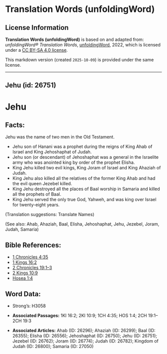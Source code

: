 # Translation Words (unfoldingWord)

## License Information

**Translation Words (unfoldingWord)** is based on and adapted from: _unfoldingWord® Translation Words_, [unfoldingWord](https://unfoldingword.org/utw), 2022, which is licensed under a [CC BY-SA 4.0 license](https://creativecommons.org/licenses/by-sa/4.0/legalcode.en).

This markdown version (created `2025-10-09`) is provided under the same license.



--------------------------------

## Jehu (id: 26751)

Jehu
====

Facts:
------

Jehu was the name of two men in the Old Testament.

* Jehu son of Hanani was a prophet during the reigns of King Ahab of Israel and King Jehoshaphat of Judah.
* Jehu son (or descendant) of Jehoshaphat was a general in the Israelite army who was anointed king by order of the prophet Elisha.
* King Jehu killed two evil kings, King Joram of Israel and King Ahaziah of Judah.
* King Jehu also killed all the relatives of the former King Ahab and had the evil queen Jezebel killed.
* King Jehu destroyed all the places of Baal worship in Samaria and killed all the prophets of Baal.
* King Jehu served the only true God, Yahweh, and was king over Israel for twenty\-eight years.

(Translation suggestions: Translate Names)

(See also: Ahab, Ahaziah, Baal, Elisha, Jehoshaphat, Jehu, Jezebel, Joram, Judah, Samaria)

Bible References:
-----------------

* [1 Chronicles 4:35](https://ref.ly/1Chr4:35)
* [1 Kings 16:2](https://ref.ly/1Kgs16:2)
* [2 Chronicles 19:1–3](https://ref.ly/2Chr19:1-2Chr19:3)
* [2 Kings 10:9](https://ref.ly/2Kgs10:9)
* [Hosea 1:4](https://ref.ly/Hos1:4)

Word Data:
----------

* Strong’s: H3058

* **Associated Passages:** 1KI 16:2; 2KI 10:9; 1CH 4:35; HOS 1:4; 2CH 19:1–2CH 19:3
* **Associated Articles:** Ahab (ID: 26296); Ahaziah (ID: 26299); Baal (ID: 26355); Elisha (ID: 26556); Jehoshaphat (ID: 26750); Jehu (ID: 26751); Jezebel (ID: 26762); Joram (ID: 26774); Judah (ID: 26782); Kingdom of Judah (ID: 26800); Samaria (ID: 27050)

